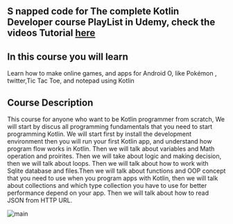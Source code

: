 ## S napped code for The complete Kotlin Developer course  PlayList in Udemy, check the videos Tutorial  [here](https://www.udemy.com/the-complete-kotlin-developer-course/?couponCode=UDMEYGITHUB)

## In this course you will learn
Learn how to make online games, and apps for Android O, like Pokémon , twitter,Tic Tac Toe, and notepad using Kotlin

## Course Description

This course for anyone  who want to be Kotlin programmer from scratch, We will  start by discus all programming fundamentals that you need to start programming Kotlin. We will start first by install the development environment then you will run your first Kotlin app, and understand how program flow works in Kotlin. Then we will talk about variables and Math operation and proirites. Then we will take about logic and making decision, then we will talk about loops. Then we will talk about  how to work with Sqlite database and files.Then we will talk about functions and OOP concept that you need to use when you program apps with Kotlin, then we will talk about collections and which type collection you have to use for better performance  depend on your app. Then we will talk about  how to read JSON from HTTP URL.


![main](http://attach.alruabye.net/kotlin/kotlin.jpg)